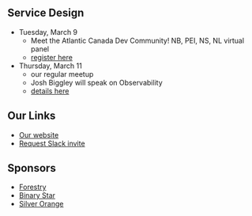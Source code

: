 
## Service Design

* Tuesday, March 9
    - Meet the Atlantic Canada Dev Community! NB, PEI, NS, NL virtual panel
    - [register here](https://www.eventbrite.ca/e/meet-the-atlantic-canada-dev-community-nb-pei-ns-nl-virtual-panel-tickets-142792764001?aff=Twitter)
* Thursday, March 11
    - our regular meetup
    - Josh Biggley will speak on Observability
    - [details here](https://www.meetup.com/PEI-Developers/events/hqskzryccfbpb/)

## Our Links

* [Our website](http://peidevs.github.io/)
* [Request Slack invite](https://docs.google.com/forms/d/e/1FAIpQLScjMRLiiKXqeHCjCSAD37mFxJdH5fskiok-LUaIGtPUZ63glw/viewform)

## Sponsors

* [Forestry](https://forestry.io/)
* [Binary Star](http://www.binarystar.biz/)
* [Silver Orange](https://www.silverorange.com/)

